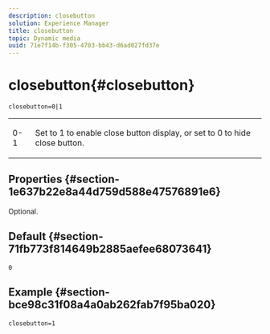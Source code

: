 ```yaml
---
description: closebutton
solution: Experience Manager
title: closebutton
topic: Dynamic media
uuid: 71e7f14b-f305-4703-bb43-d6ad027fd37e
---
```


# closebutton{#closebutton}

 `closebutton=0|1`

<table id="table_9B98C97485DD4DEB8A6ECBCE8DF6B886"> 
 <tbody> 
  <tr> 
   <td colname="col1"> <p> <span class="codeph"> 0-1 </span> </p> </td> 
   <td colname="col2"> <p> Set to <span class="codeph"> 1</span> to enable close button display, or set to <span class="codeph"> 0</span> to hide close button. </p> </td> 
  </tr> 
 </tbody> 
</table>

## Properties {#section-1e637b22e8a44d759d588e47576891e6}

Optional.

## Default {#section-71fb773f814649b2885aefee68073641}

`0`

## Example {#section-bce98c31f08a4a0ab262fab7f95ba020}

`closebutton=1` 
